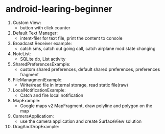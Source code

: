 # android-learing-beginner

1. Custom View:
   -  button with click counter
2. Default Text Manager:
   - intent-filer for text file, print the content to console
3. Broadcast Receiver example:
    - catch sms, catch out going call, catch airplane mod state changing
4.  NoteList:
    - SQLite db, List activity
5. SharedPreferencesExample:
    - custom shared preferences, default shared preferences, preferences fragment
6. FileManagmentExample:
    - Write/read file in internal storage, read static file(raw)
7. LocalNotificationExample:
    - Catch and fire local notification
8. MapExample:
    - Google maps v2 MapFragment, draw polyline and polygon on the map
9. CameraApplicatiom:
    - use the camera application and create SurfaceView solution
10. DragAndDropExample:
    
